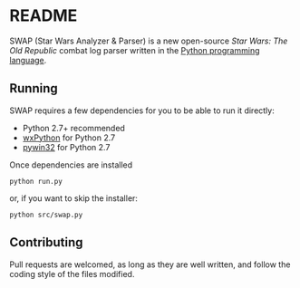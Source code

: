 # README

SWAP (Star Wars Analyzer & Parser) is a new open-source *Star Wars: The Old Republic* combat log parser
written in the [Python programming language](http://python.org).

## Running
SWAP requires a few dependencies for you to be able to run it directly:

* Python 2.7+ recommended
* [wxPython](http://wxpython.org) for Python 2.7
* [pywin32](http://sourceforge.net/projects/pywin32/) for Python 2.7

Once dependencies are installed

    python run.py

or, if you want to skip the installer:

    python src/swap.py

## Contributing
Pull requests are welcomed, as long as they are well written, and follow the coding style of the
files modified.
